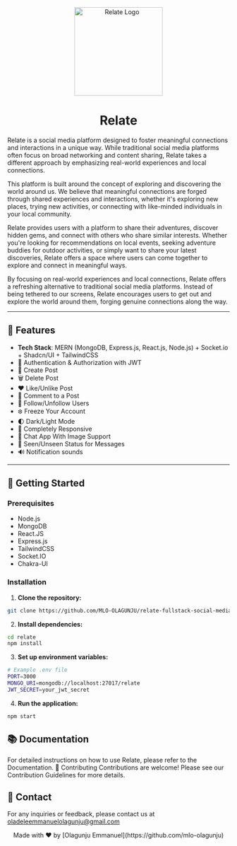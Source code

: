 <div align="center">
  <img src="" alt="Relate Logo" width="200" height="200">
</div>

<h1 align="center">Relate</h1>

<p align="start">
Relate is a social media platform designed to foster meaningful connections and interactions in a unique way. While traditional social media platforms often focus on broad networking and content sharing, Relate takes a different approach by emphasizing real-world experiences and local connections.

This platform is built around the concept of exploring and discovering the world around us. We believe that meaningful connections are forged through shared experiences and interactions, whether it's exploring new places, trying new activities, or connecting with like-minded individuals in your local community.

Relate provides users with a platform to share their adventures, discover hidden gems, and connect with others who share similar interests. Whether you're looking for recommendations on local events, seeking adventure buddies for outdoor activities, or simply want to share your latest discoveries, Relate offers a space where users can come together to explore and connect in meaningful ways.

By focusing on real-world experiences and local connections, Relate offers a refreshing alternative to traditional social media platforms. Instead of being tethered to our screens, Relate encourages users to get out and explore the world around them, forging genuine connections along the way.
</p>

---

## 🌟 Features

- **Tech Stack**: MERN (MongoDB, Express.js, React.js, Node.js) + Socket.io + Shadcn/UI + TailwindCSS
- 🎃 Authentication & Authorization with JWT
- 📝 Create Post
- 🗑️ Delete Post
- ❤️ Like/Unlike Post
- 💬 Comment to a Post
- 👥 Follow/Unfollow Users
- ❄️ Freeze Your Account
- 🌓 Dark/Light Mode
- 📱 Completely Responsive
- 💬 Chat App With Image Support
- 👀 Seen/Unseen Status for Messages
- 🔊 Notification sounds

---

## 🚀 Getting Started

### Prerequisites

- Node.js
- MongoDB
- React.JS
- Express.js
- TailwindCSS
- Socket.IO
- Chakra-UI

### Installation

1. **Clone the repository:**

```bash
git clone https://github.com/MLO-OLAGUNJU/relate-fullstack-social-media-project
```
2. **Install dependencies:**

```bash
cd relate
npm install
```
3. **Set up environment variables:**

```bash
# Example .env file
PORT=3000
MONGO_URI=mongodb://localhost:27017/relate
JWT_SECRET=your_jwt_secret
```

4. **Run the application:**

```bash
npm start
```

## 📚 Documentation
For detailed instructions on how to use Relate, please refer to the Documentation.
🤝 Contributing
Contributions are welcome! Please see our Contribution Guidelines for more details.

## 📧 Contact
For any inquiries or feedback, please contact us at oladeleemmanuelolagunju@gmail.com

<div align="center">
  Made with ❤️ by [Olagunju Emmanuel](https://github.com/mlo-olagunju)
</div>
